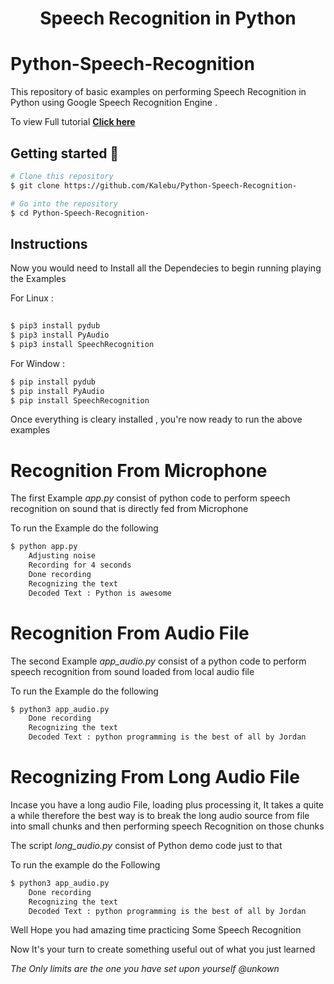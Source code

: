 <h1 align = "center"> Speech Recognition in Python </h1>


# Python-Speech-Recognition
This repository of basic examples on performing Speech Recognition
in Python using Google Speech Recognition Engine .

To view Full tutorial **[Click here](https://kalebujordan.com/python-speech-recognition)**

## Getting started 🔧


```bash
# Clone this repository
$ git clone https://github.com/Kalebu/Python-Speech-Recognition-

# Go into the repository
$ cd Python-Speech-Recognition-
```

## Instructions 

Now you would need to Install all the Dependecies to begin running
playing the Examples 

For Linux :
```bash
 
$ pip3 install pydub
$ pip3 install PyAudio
$ pip3 install SpeechRecognition
```

For Window : 
```bash 
$ pip install pydub
$ pip install PyAudio
$ pip install SpeechRecognition
```

Once everything is cleary installed , you're now ready to run the above examples 

# Recognition From Microphone 

The first Example *app.py* consist of python code to perform speech recognition 
on sound that is directly fed from Microphone 

To run the Example do the following

```bash 
$ python app.py 
    Adjusting noise 
    Recording for 4 seconds
    Done recording
    Recognizing the text
    Decoded Text : Python is awesome
```

# Recognition From Audio File 

The second Example *app_audio.py* consist of a python code to perform speech recognition from 
sound loaded from local audio file 

To run the Example do the following 

```bash
$ python3 app_audio.py 
    Done recording
    Recognizing the text
    Decoded Text : python programming is the best of all by Jordan
```

# Recognizing From Long Audio File 

Incase you have a long audio File, loading plus processing it, It takes a quite a while therefore 
the best way is to break the long audio source from file into small chunks and then performing 
speech Recognition on those chunks 

The script *long_audio.py* consist of Python demo code just to that 

To run the example do the Following 

```bash 
$ python3 app_audio.py 
    Done recording
    Recognizing the text
    Decoded Text : python programming is the best of all by Jordan
```

Well Hope you had amazing time practicing Some Speech Recognition 

Now It's your turn to create something useful out of what you just learned 

*The Only limits are the one you have set upon yourself @unkown*